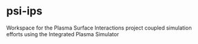 # psi-ips
Workspace for the Plasma Surface Interactions project coupled simulation efforts using the Integrated Plasma Simulator
